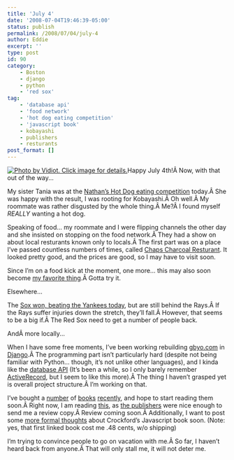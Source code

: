 ```yaml
---
title: 'July 4'
date: '2008-07-04T19:46:39-05:00'
status: publish
permalink: /2008/07/04/july-4
author: Eddie
excerpt: ''
type: post
id: 90
category:
    - Boston
    - django
    - python
    - 'red sox'
tag:
    - 'database api'
    - 'food network'
    - 'hot dog eating competition'
    - 'javascript book'
    - kobayashi
    - publishers
    - resturants
post_format: []
---
```

[![Photo by Vidiot. Click image for details.](http://farm4.static.flickr.com/3079/2636931241_f5f3e3d390_m.jpg "Photo by Vidiot. Click image for details.")](http://www.flickr.com/photos/vidiot/2636931241/)Happy July 4th!Â Now, with that out of the way...

My sister Tania was at the [Nathan’s Hot Dog eating competition](http://www.nathansfamous.com/PageFetch/getpage.php?pgid=38) today.Â She was happy with the result, I was rooting for Kobayashi.Â Oh well.Â My roommate was rather disgusted by the whole thing.Â Me?Â I found myself *REALLY* wanting a hot dog.

Speaking of food... my roommate and I were flipping channels the other day and she insisted on stopping on the food network.Â They had a show on about local resturants known only to locals.Â The first part was on a place I’ve passed countless numbers of times, called [Chaps Charcoal Resturant](http://www.chapspitbeef.com/). It looked pretty good, and the prices are good, so I may have to visit soon.

Since I’m on a food kick at the moment, one more... this may also soon become [my favorite thing](http://bitten.blogs.nytimes.com/2008/07/01/my-new-favorite-thing/).Â Gotta try it.

Elsewhere...

The [Sox won, beating the Yankees today](http://www.boston.com/sports/baseball/redsox/articles/2008/07/04/lester_pitches_5_hitter_red_sox_end_5_game_skid/), but are still behind the Rays.Â If the Rays suffer injuries down the stretch, they’ll fall.Â However, that seems to be a big if.Â The Red Sox need to get a number of people back.

AndÂ more locally...

When I have some free moments, I’ve been working rebuilding [gbyo.com](http://www.gbyo.com) in [Django](http://www.djangoproject.com/).Â The programming part isn’t particularly hard (despite not being familiar with Python... though, it’s not unlike other languages), and I kinda like the [database API](http://www.djangoproject.com/documentation/db-api/) (It’s been a while, so I only barely remember [ActiveRecord](http://wiki.rubyonrails.org/rails/pages/ActiveRecord), but I seem to like this more).Â The thing I haven’t grasped yet is overall project structure.Â I’m working on that.

I’ve bought a [number](http://www.amazon.com/Iterating-Infusion-Clearer-Objects-Classes/dp/1590595378) of [books](http://www.amazon.com/Making-Web-Work-Designing-Applications/dp/0735711968) [recently](http://www.amazon.com/How-Solve-Heuristics-Zbigniew-Michalewicz/dp/3540660615), and hope to start reading them soon.Â Right now, I am reading [this](http://www.amazon.com/Learning-Website-Development-Technologies-Solutions/dp/1847193358), as [the publishers](http://www.packtpub.com/) were nice enough to send me a review copy.Â Review coming soon.Â Additionally, I want to post some [more formal thoughts](http://realtech.burningbird.net/learning-javascript/basics/javascript-the-good-parts) about Crockford’s Javascript book soon. (Note: yes, that first linked book cost me .48 cents, w/o shipping)

I’m trying to convince people to go on vacation with me.Â So far, I haven’t heard back from anyone.Â That will only stall me, it will not deter me.